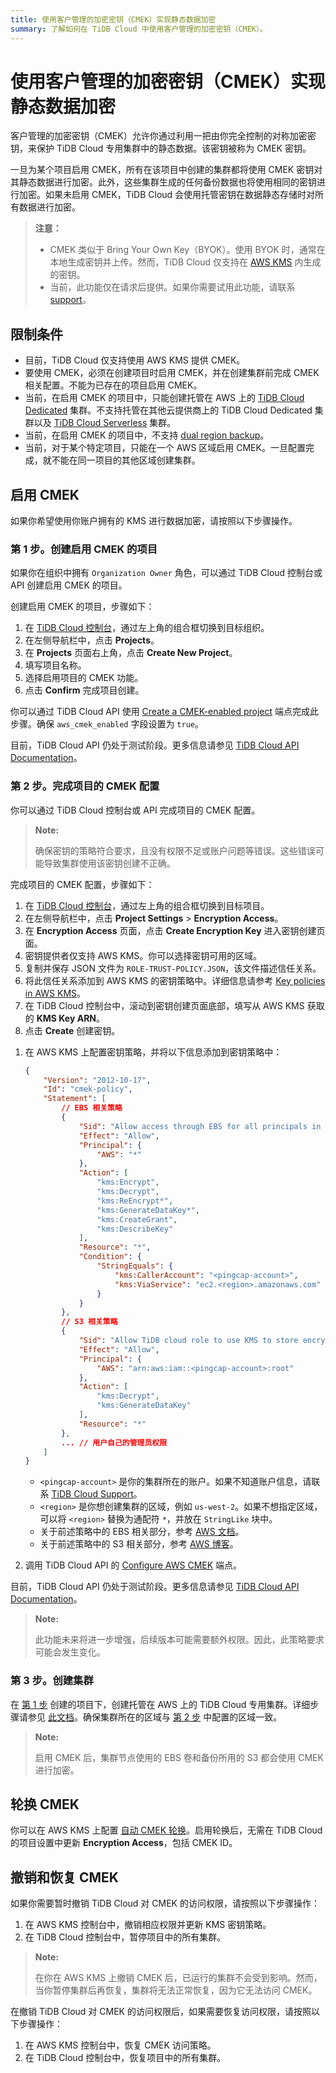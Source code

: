 ```yaml
---
title: 使用客户管理的加密密钥（CMEK）实现静态数据加密
summary: 了解如何在 TiDB Cloud 中使用客户管理的加密密钥（CMEK）。
---
```


# 使用客户管理的加密密钥（CMEK）实现静态数据加密

客户管理的加密密钥（CMEK）允许你通过利用一把由你完全控制的对称加密密钥，来保护 TiDB Cloud 专用集群中的静态数据。该密钥被称为 CMEK 密钥。

一旦为某个项目启用 CMEK，所有在该项目中创建的集群都将使用 CMEK 密钥对其静态数据进行加密。此外，这些集群生成的任何备份数据也将使用相同的密钥进行加密。如果未启用 CMEK，TiDB Cloud 会使用托管密钥在数据静态存储时对所有数据进行加密。

> **注意：**
>
> - CMEK 类似于 Bring Your Own Key（BYOK）。使用 BYOK 时，通常在本地生成密钥并上传。然而，TiDB Cloud 仅支持在 [AWS KMS](https://docs.aws.amazon.com/kms/latest/developerguide/importing-keys.html) 内生成的密钥。
> - 当前，此功能仅在请求后提供。如果你需要试用此功能，请联系 [support](/tidb-cloud/tidb-cloud-support.md)。

## 限制条件

- 目前，TiDB Cloud 仅支持使用 AWS KMS 提供 CMEK。
- 要使用 CMEK，必须在创建项目时启用 CMEK，并在创建集群前完成 CMEK 相关配置。不能为已存在的项目启用 CMEK。
- 当前，在启用 CMEK 的项目中，只能创建托管在 AWS 上的 [TiDB Cloud Dedicated](/tidb-cloud/select-cluster-tier.md#tidb-cloud-dedicated) 集群。不支持托管在其他云提供商上的 TiDB Cloud Dedicated 集群以及 [TiDB Cloud Serverless](/tidb-cloud/select-cluster-tier.md#tidb-cloud-serverless) 集群。
- 当前，在启用 CMEK 的项目中，不支持 [dual region backup](/tidb-cloud/backup-and-restore-concepts.md#dual-region-backup)。
- 当前，对于某个特定项目，只能在一个 AWS 区域启用 CMEK。一旦配置完成，就不能在同一项目的其他区域创建集群。

## 启用 CMEK

如果你希望使用你账户拥有的 KMS 进行数据加密，请按照以下步骤操作。

### 第 1 步。创建启用 CMEK 的项目

如果你在组织中拥有 `Organization Owner` 角色，可以通过 TiDB Cloud 控制台或 API 创建启用 CMEK 的项目。

<SimpleTab groupId="method">
<div label="使用控制台" value="console">

创建启用 CMEK 的项目，步骤如下：

1. 在 [TiDB Cloud 控制台](https://tidbcloud.com)，通过左上角的组合框切换到目标组织。
2. 在左侧导航栏中，点击 **Projects**。
3. 在 **Projects** 页面右上角，点击 **Create New Project**。
4. 填写项目名称。
5. 选择启用项目的 CMEK 功能。
6. 点击 **Confirm** 完成项目创建。

</div>
<div label="使用 API" value="api">

你可以通过 TiDB Cloud API 使用 [Create a CMEK-enabled project](https://docs.pingcap.com/tidbcloud/api/v1beta#tag/Project/operation/CreateProject) 端点完成此步骤。确保 `aws_cmek_enabled` 字段设置为 `true`。

目前，TiDB Cloud API 仍处于测试阶段。更多信息请参见 [TiDB Cloud API Documentation](https://docs.pingcap.com/tidbcloud/api/v1beta)。

</div>
</SimpleTab>

### 第 2 步。完成项目的 CMEK 配置

你可以通过 TiDB Cloud 控制台或 API 完成项目的 CMEK 配置。

> **Note:**
>
> 确保密钥的策略符合要求，且没有权限不足或账户问题等错误。这些错误可能导致集群使用该密钥创建不正确。

<SimpleTab groupId="method">
<div label="使用控制台" value="console">

完成项目的 CMEK 配置，步骤如下：

1. 在 [TiDB Cloud 控制台](https://tidbcloud.com)，通过左上角的组合框切换到目标项目。
2. 在左侧导航栏中，点击 **Project Settings** > **Encryption Access**。
3. 在 **Encryption Access** 页面，点击 **Create Encryption Key** 进入密钥创建页面。
4. 密钥提供者仅支持 AWS KMS。你可以选择密钥可用的区域。
5. 复制并保存 JSON 文件为 `ROLE-TRUST-POLICY.JSON`，该文件描述信任关系。
6. 将此信任关系添加到 AWS KMS 的密钥策略中。详细信息请参考 [Key policies in AWS KMS](https://docs.aws.amazon.com/kms/latest/developerguide/key-policies.html)。
7. 在 TiDB Cloud 控制台中，滚动到密钥创建页面底部，填写从 AWS KMS 获取的 **KMS Key ARN**。
8. 点击 **Create** 创建密钥。

</div>
<div label="使用 API" value="api">

1. 在 AWS KMS 上配置密钥策略，并将以下信息添加到密钥策略中：

    ```json
    {
        "Version": "2012-10-17",
        "Id": "cmek-policy",
        "Statement": [
            // EBS 相关策略
            {
                "Sid": "Allow access through EBS for all principals in the account that are authorized to use EBS",
                "Effect": "Allow",
                "Principal": {
                    "AWS": "*"
                },
                "Action": [
                    "kms:Encrypt",
                    "kms:Decrypt",
                    "kms:ReEncrypt*",
                    "kms:GenerateDataKey*",
                    "kms:CreateGrant",
                    "kms:DescribeKey"
                ],
                "Resource": "*",
                "Condition": {
                    "StringEquals": {
                        "kms:CallerAccount": "<pingcap-account>",
                        "kms:ViaService": "ec2.<region>.amazonaws.com"
                    }
                }
            },
            // S3 相关策略
            {
                "Sid": "Allow TiDB cloud role to use KMS to store encrypted backup to S3",
                "Effect": "Allow",
                "Principal": {
                    "AWS": "arn:aws:iam::<pingcap-account>:root"
                },
                "Action": [
                    "kms:Decrypt",
                    "kms:GenerateDataKey"
                ],
                "Resource": "*"
            },
            ... // 用户自己的管理员权限
        ]
    }
    ```

    - `<pingcap-account>` 是你的集群所在的账户。如果不知道账户信息，请联系 [TiDB Cloud Support](/tidb-cloud/tidb-cloud-support.md)。
    - `<region>` 是你想创建集群的区域，例如 `us-west-2`。如果不想指定区域，可以将 `<region>` 替换为通配符 `*`，并放在 `StringLike` 块中。
    - 关于前述策略中的 EBS 相关部分，参考 [AWS 文档](https://docs.aws.amazon.com/kms/latest/developerguide/conditions-kms.html#conditions-kms-caller-account)。
    - 关于前述策略中的 S3 相关部分，参考 [AWS 博客](https://repost.aws/knowledge-center/s3-bucket-access-default-encryption)。

2. 调用 TiDB Cloud API 的 [Configure AWS CMEK](https://docs.pingcap.com/tidbcloud/api/v1beta#tag/Cluster/operation/CreateAwsCmek) 端点。

目前，TiDB Cloud API 仍处于测试阶段。更多信息请参见 [TiDB Cloud API Documentation](https://docs.pingcap.com/tidbcloud/api/v1beta)。

</div>
</SimpleTab>

> **Note:**
>
> 此功能未来将进一步增强，后续版本可能需要额外权限。因此，此策略要求可能会发生变化。

### 第 3 步。创建集群

在 [第 1 步](#step-1-create-a-cmek-enabled-project) 创建的项目下，创建托管在 AWS 上的 TiDB Cloud 专用集群。详细步骤请参见 [此文档](/tidb-cloud/create-tidb-cluster.md)。确保集群所在的区域与 [第 2 步](/tidb-cloud/tidb-cloud-encrypt-cmek.md#step-2-complete-the-cmek-configuration-of-the-project) 中配置的区域一致。

> **Note:**
>
> 启用 CMEK 后，集群节点使用的 EBS 卷和备份所用的 S3 都会使用 CMEK 进行加密。

## 轮换 CMEK

你可以在 AWS KMS 上配置 [自动 CMEK 轮换](http://docs.aws.amazon.com/kms/latest/developerguide/rotate-keys.html)。启用轮换后，无需在 TiDB Cloud 的项目设置中更新 **Encryption Access**，包括 CMEK ID。

## 撤销和恢复 CMEK

如果你需要暂时撤销 TiDB Cloud 对 CMEK 的访问权限，请按照以下步骤操作：

1. 在 AWS KMS 控制台中，撤销相应权限并更新 KMS 密钥策略。
2. 在 TiDB Cloud 控制台中，暂停项目中的所有集群。

> **Note:**
>
> 在你在 AWS KMS 上撤销 CMEK 后，已运行的集群不会受到影响。然而，当你暂停集群后再恢复，集群将无法正常恢复，因为它无法访问 CMEK。

在撤销 TiDB Cloud 对 CMEK 的访问权限后，如果需要恢复访问权限，请按照以下步骤操作：

1. 在 AWS KMS 控制台中，恢复 CMEK 访问策略。
2. 在 TiDB Cloud 控制台中，恢复项目中的所有集群。
